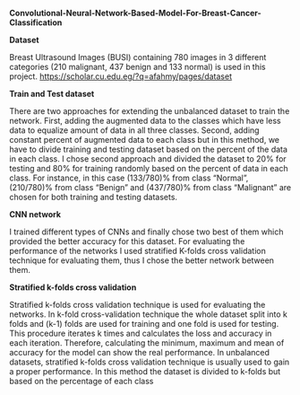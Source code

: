 **Convolutional-Neural-Network-Based-Model-For-Breast-Cancer-Classification**

**Dataset**

Breast Ultrasound Images (BUSI) containing 780 images in 3 different categories (210 malignant, 437 benign and 133 normal) is used in this project. https://scholar.cu.edu.eg/?q=afahmy/pages/dataset

**Train and Test dataset**

There are two approaches for extending the unbalanced dataset to train the network. First, adding the augmented data to the classes which have less data to equalize amount of data in all three classes. Second, adding constant percent of augmented data to each class but in this method, we have to divide training and testing dataset based on the percent of the data in each class. I chose second approach and divided the dataset to 20% for testing and 80% for training randomly based on the percent of data in each class. For instance, in this case (133/780)% from class “Normal”, (210/780)% from class “Benign” and (437/780)% from class “Malignant” are chosen for both training and testing datasets. 

**CNN network**

I trained different types of CNNs and finally chose two best of them which provided the better accuracy for this dataset. For evaluating the performance of the networks I used stratified K-folds cross validation technique for evaluating them, thus I chose the better network between them. 

**Stratified k-folds cross validation**

Stratified k-folds cross validation technique is used for evaluating the networks. In k-fold cross-validation technique the whole dataset split into k folds and (k-1) folds are used for training and one fold is used for testing. This procedure iterates k times and calculates the loss and accuracy in each iteration. Therefore, calculating the minimum, maximum and mean of accuracy for the model can show the real performance. In unbalanced datasets, stratified k-folds cross validation technique is usually used to gain a proper performance. In this method the dataset is divided to k-folds but based on the percentage of each class

